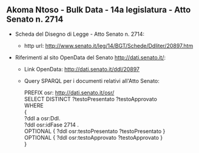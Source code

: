 ## Akoma Ntoso - Bulk Data - 14a legislatura - Atto Senato n. 2714 ##

* Scheda del Disegno di Legge - Atto Senato n. 2714:
	* http url: http://www.senato.it/leg/14/BGT/Schede/Ddliter/20897.htm

* Riferimenti al sito OpenData del Senato http://dati.senato.it/:
	* Link OpenData: http://dati.senato.it/ddl/20897
	* Query SPARQL per i documenti relativi all'Atto Senato:

        PREFIX osr: <http://dati.senato.it/osr/>  
		SELECT DISTINCT ?testoPresentato ?testoApprovato  
		WHERE  
		{  
		    ?ddl a osr:Ddl.  
		    ?ddl osr:idFase 2714 .  
		    OPTIONAL { ?ddl osr:testoPresentato ?testoPresentato }  
		    OPTIONAL { ?ddl osr:testoApprovato ?testoApprovato }  
		}
		